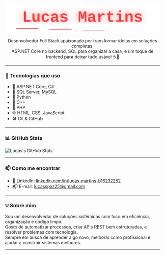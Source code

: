 <p align="center">
  <img src="https://github.com/Marloc412/Marloc412/raw/main/banner.svg" alt="Lucas Martins" style="max-width: 100%; height: auto;" />
</p>

<p align="center">
Desenvolvedor Full Stack apaixonado por transformar ideias em soluções completas. <br />
ASP.NET Core no backend, SQL para organizar a casa, e um toque de frontend para deixar tudo usável ☕🚀
</p>

---

### 🚀 Tecnologias que uso

- 🔧 ASP.NET Core, C#
- 🐘 SQL Server, MySQL
- 🐍 Python
- 🧠 C++
- 🐘 PHP
- 🌐 HTML, CSS, JavaScript
- 🛠️ Git & GitHub

---

### 📊 GitHub Stats

![Lucas's GitHub Stats](https://github-readme-stats.vercel.app/api?username=Marloc412&show_icons=true&theme=dracula)

---

### 📫 Como me encontrar

- 💼 LinkedIn: [linkedin.com/in/lucas-martins-b16232252](https://www.linkedin.com/in/lucas-martins-b16232252)
- 📬 E-mail: [lucasspaz25@gmail.com](mailto:lucasspaz25@gmail.com)

---

### 💡 Sobre mim

Sou um desenvolvedor de soluções sistêmicas com foco em eficiência, organização e código limpo. <br/>
Gosto de automatizar processos, criar APIs REST bem estruturadas, e resolver problemas com tecnologia. <br/>
Sempre em busca de aprender algo novo, melhorar como profissional e ajudar a construir sistemas melhores.

---
